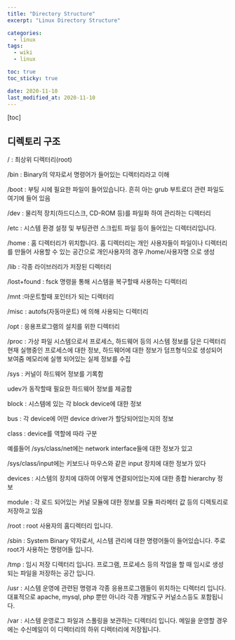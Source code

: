 ```yaml
---
title: "Directory Structure"
excerpt: "Linux Directory Structure"

categories:
  - linux
tags:
  - wiki
  - linux

toc: true
toc_sticky: true

date: 2020-11-10
last_modified_at: 2020-11-10
---
```


[toc]



## 디렉토리 구조

/ : 최상위 디렉터리(root)


/bin : Binary의 약자로서 명령어가 들어있는 디렉터리라고 이해


/boot : 부팅 시에 필요한 파일이 들어있습니다. 흔히 아는 grub 부트로더 관련 파일도 여기에 들어 있음

/dev : 물리적 장치(하드디스크, CD-ROM 등)를 파일화 하여 관리하는 디렉터리

/etc : 시스템 환경 설정 및 부팅관련 스크립트 파일 등이 들어있는 디렉터리입니다.

/home : 홈 디렉터리가 위치합니다. 홈 디렉터리는 개인 사용자들이 파일이나 디렉터리를 만들어 사용할 수 있는 공간으로 개인사용자의 경우 /home/사용자명 으로 생성

/lib : 각종 라이브러리가 저장된 디렉터리

/lost+found : fsck 명령을 통해 시스템을 복구할때 사용하는 디렉터리

/mnt :마운트할때 포인터가 되는 디렉터리

/misc : autofs(자동마운트) 에 의해 사용되는 디렉터리

/opt : 응용프로그램의 설치를 위한 디렉터리

/proc : 가상 파일 시스템으로서 프로세스, 하드웨어 등의 시스템 정보를 담은 디렉터리
현재 실행중인 프로세스에 대한 정보, 하드웨어에 대한 정보가 덤프형식으로 생성되어 보여줌
메모리에 실행 되어있는 실제 정보를 수집

/sys :  커널이 하드웨어 정보를 기록함

udev가 동작할때 필요한 하드웨어 정보를 제공함

block : 시스템에 있는 각 block device에 대한 정보

 bus : 각 device에 어떤 device driver가 할당되어있는지의 정보

class : device를 역할에 따라 구분

예를들어 /sys/class/net에는 network interface들에 대한 정보가 있고

/sys/class/input에는 키보드나 마우스와 같은 input 장치에 대한 정보가 있다

 devices  : 시스템의 장치에 대하여 어떻게 연결되어있는지에 대한 종합 hierarchy 정보

 module   : 각 로드 되어있는 커널 모듈에 대한 정보를 모듈 파라메터 값 등의 디렉토리로 저장하고 있음
 
/root : root 사용자의 홈디렉터리 입니다.

/sbin : System Binary 약자로서, 시스템 관리에 대한 명령어들이 들어있습니다. 주로 root가 사용하는 명령어들 입니다.

/tmp : 임시 저장 디렉터리 입니다. 프로그램, 프로세스 등의 작업을 할 때 임시로 생성되는 파일을 저장하는 공간 입니다.

/usr : 시스템 운영에 관련된 명령과 각종 응용프로그램들이 위치하는 디렉터리 입니다. 대표적으로 apache, mysql, php 뿐만 아니라 각종 개발도구 커널소스등도 포함됩니다.

/var : 시스템 운영로그 파일과 스풀링을 보관하는 디렉터리 입니다. 메일을 운영할 경우에는 수신메일이 이 디렉터리의 하위 디렉터리에 저장됩니다.




